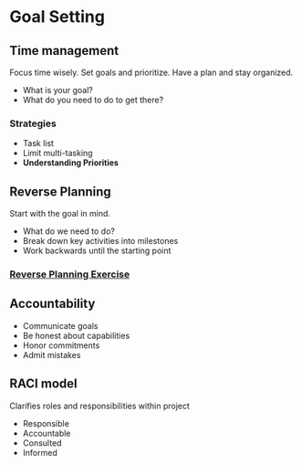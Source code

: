 # Goal Setting
## Time management
Focus time wisely. Set goals and prioritize. Have a plan and stay organized.
* What is your goal?
* What do you need to do to get there?

### Strategies
* Task list
* Limit multi-tasking
* **Understanding Priorities**

## Reverse Planning
Start with the goal in mind.
* What do we need to do?
* Break down key activities into milestones
* Work backwards until the starting point

### [Reverse Planning Exercise](./reverse-planning-exercise.md)

## Accountability
* Communicate goals
* Be honest about capabilities
* Honor commitments
* Admit mistakes

## RACI model
Clarifies roles and responsibilities within project
* Responsible
* Accountable
* Consulted
* Informed

